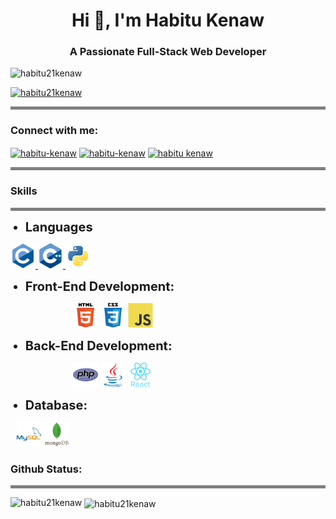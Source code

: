 <h1 align="center">Hi 👋, I'm Habitu Kenaw</h1>
<h3 align="center">A Passionate Full-Stack Web Developer</h3>

<p align="left"> <img src="https://komarev.com/ghpvc/?username=habitu21kenaw&label=Profile%20views&color=0e75b6&style=flat" alt="habitu21kenaw" /> </p>

<p align="left"> <a href="https://github.com/ryo-ma/github-profile-trophy"><img src="https://github-profile-trophy.vercel.app/?username=habitu21kenaw" alt="habitu21kenaw" /></a> </p>

<hr style="width: 100%; height: 5px; color: gray; background: gray;">

<h3 align="left">Connect with me:</h3>
<p align="left">
<a href="https://twitter.com/habitukenaw2023" target="blank"><img align="center" src="https://raw.githubusercontent.com/rahuldkjain/github-profile-readme-generator/master/src/images/icons/Social/twitter.svg" alt="habitu-kenaw" height="30" width="40" /></a>
<a href="https://www.linkedin.com/in/habitu-kenaw" target="blank"><img align="center" src="https://raw.githubusercontent.com/rahuldkjain/github-profile-readme-generator/master/src/images/icons/Social/linked-in-alt.svg" alt="habitu-kenaw" height="30" width="40" /></a>
<a href="https://www.facebook.com/habitu.kenaw.5" target="blank"><img align="center" src="https://raw.githubusercontent.com/rahuldkjain/github-profile-readme-generator/master/src/images/icons/Social/facebook.svg" alt="habitu kenaw" height="30" width="40" /></a>
</p>

<hr style="width: 100%; height: 5px; color: gray; background: gray;">
<h3 align="left">Skills</h3>
<hr style="width: 100%; height: 5px; color: gray; background: gray;">

<ul>
	<li style="font-weight: bold; font-size: 20px; text-align: justify;">Languages</li>
</ul>
<p align="left">
	<a href="https://www.cprogramming.com/" target="_blank" rel="noreferrer">
		<img src="https://raw.githubusercontent.com/devicons/devicon/master/icons/c/c-original.svg" alt="c" width="40" height="40">
	</a>
	<a href="https://www.w3schools.com/cpp/" target="_blank" rel="noreferrer"> <img src="https://raw.githubusercontent.com/devicons/devicon/master/icons/cplusplus/cplusplus-original.svg" alt="cplusplus" width="40" height="40"> </a>
	<a href="https://www.python.org" target="_blank" rel="noreferrer"> <img src="https://raw.githubusercontent.com/devicons/devicon/master/icons/python/python-original.svg" alt="python" width="40" height="40"></a>
</p>
<ul>
	<li style="font-weight: bold; font-size: 20px; text-align: justify;">Front-End Development:</li>
</ul>
<p align="left">
	<a style="padding-left:100px;" href="https://www.w3.org/html/" target="_blank" rel="noreferrer"> <img src="https://raw.githubusercontent.com/devicons/devicon/master/icons/html5/html5-original-wordmark.svg" alt="html5" width="40" height="40"></a>
	<a href="https://www.w3schools.com/css/" target="_blank" rel="noreferrer"> <img src="https://raw.githubusercontent.com/devicons/devicon/master/icons/css3/css3-original-wordmark.svg" alt="css3" width="40" height="40"></a>
	<a href="https://developer.mozilla.org/en-US/docs/Web/JavaScript" target="_blank" rel="noreferrer"> <img src="https://raw.githubusercontent.com/devicons/devicon/master/icons/javascript/javascript-original.svg" alt="javascript" width="40" height="40"></a>
	
</p>
<ul>
	<li style="font-weight: bold; font-size: 20px; text-align: justify;">Back-End Development:</li>
</ul>
<p align="left">
	<a style="padding-left:100px;" href="https://www.php.net" target="_blank" rel="noreferrer"> <img src="https://raw.githubusercontent.com/devicons/devicon/master/icons/php/php-original.svg" alt="php" width="40" height="40"></a>
	<a href="https://www.java.com" target="_blank" rel="noreferrer"> <img src="https://raw.githubusercontent.com/devicons/devicon/master/icons/java/java-original.svg" alt="java" width="40" height="40"></a>
	<a href="https://reactjs.org/" target="_blank" rel="noreferrer"> <img src="https://raw.githubusercontent.com/devicons/devicon/master/icons/react/react-original-wordmark.svg" alt="react" width="40" height="40"></a>
</p>
<ul>
	<li style="font-weight: bold; font-size: 20px; text-align: left;">Database:</li>
</ul>
<p align="left">
	<a style="padding-left:10px;" href="https://www.mysql.com/" target="_blank" rel="noreferrer"> <img src="https://raw.githubusercontent.com/devicons/devicon/master/icons/mysql/mysql-original-wordmark.svg" alt="mysql" width="40" height="40"></a>
	<a href="https://www.mongodb.com/" target="_blank" rel="noreferrer"> <img src="https://raw.githubusercontent.com/devicons/devicon/master/icons/mongodb/mongodb-original-wordmark.svg" alt="mongodb" width="40" height="40"/> </a>
</p>
<h3 align="left">Github Status:</h3>
<hr style="width: 100%; height: 5px; color: gray; background: gray;">

<p><img align="left" src="https://github-readme-stats.vercel.app/api/top-langs?username=habitu21kenaw&show_icons=true&locale=en&layout=compact" alt="habitu21kenaw" /></p>

<p>&nbsp;<img align="center" src="https://github-readme-stats.vercel.app/api?username=habitu21kenaw&show_icons=true&locale=en" alt="habitu21kenaw" /></p>
